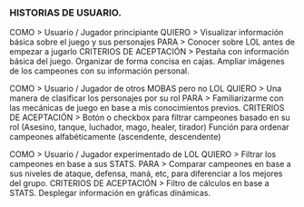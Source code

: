 ### HISTORIAS DE USUARIO.

COMO > Usuario / Jugador principiante
QUIERO > Visualizar información básica sobre el juego y sus personajes
PARA > Conocer sobre LOL antes de empezar a jugarlo
CRITERIOS DE ACEPTACIÓN >
    Pestaña con información básica del juego.
    Organizar de forma concisa en cajas.
    Ampliar imágenes de los campeones con su información personal.

COMO > Usuario / Jugador de otros MOBAS pero no LOL
QUIERO > Una manera de clasificar los personajes por su rol
PARA > Familiarizarme con las mecánicas de juego en base a mis conocimientos previos. 
CRITERIOS DE ACEPTACIÓN >
    Botón o checkbox para filtrar campeones basado en su rol (Asesino, tanque, luchador, mago, healer, tirador)
    Función para ordenar campeones alfabéticamente (ascendente, descendente)

COMO > Usuario / Jugador experimentado de LOL
QUIERO > Filtrar los campeones en base a sus STATS.
PARA > Comparar campeones en base a sus niveles de ataque, defensa, maná, etc, para diferenciar a los mejores del grupo.
CRITERIOS DE ACEPTACIÓN > 
    Filtro de cálculos en base a STATS.
    Desplegar información en gráficas dinámicas.
